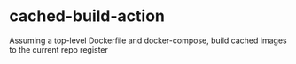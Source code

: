 # cached-build-action

Assuming a top-level Dockerfile and docker-compose, build cached images to the current repo register